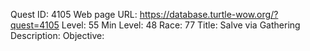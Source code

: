 Quest ID: 4105
Web page URL: https://database.turtle-wow.org/?quest=4105
Level: 55
Min Level: 48
Race: 77
Title: Salve via Gathering
Description: 
Objective: 
